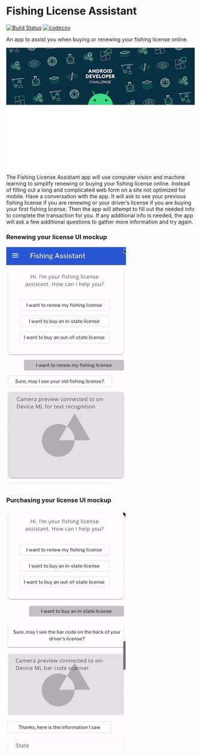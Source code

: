 # Fishing License Assistant
[![Build Status](https://travis-ci.org/ericharlow/fishLicenseAssistant.svg?branch=master)](https://travis-ci.org/ericharlow/fishLicenseAssistant)
[![codecov](https://codecov.io/gh/ericharlow/fishLicenseAssistant/branch/master/graph/badge.svg)](https://codecov.io/gh/ericharlow/fishLicenseAssistant)


An app to assist you when buying or renewing your fishing license online.

![Android Developer Challenge Promo](demo/promo.png)

![Android Developer Challenge - Cover Letter](doc/Android%20Dev%20Challenge%20-%20Cover%20Letter.pdf)

The Fishing License Assistant app will use computer vision and machine learning to simplify renewing or buying your fishing license online.
Instead of filling out a long and complicated web form on a site not optimized for mobile.
Have a conversation with the app.
It will ask to see your previous fishing license if you are renewing or your driver’s license if you are buying your first fishing license.
Then the app will attempt to fill out the needed info to complete the transaction for you.
If any additional info is needed, the app will ask a few additional questions to gather more information and try again.

### Renewing your license UI mockup
![Renew License UI Mockup](demo/demo.gif)

### Purchasing your license UI mockup
![Buy License UI Mockup](demo/demo2.gif)

